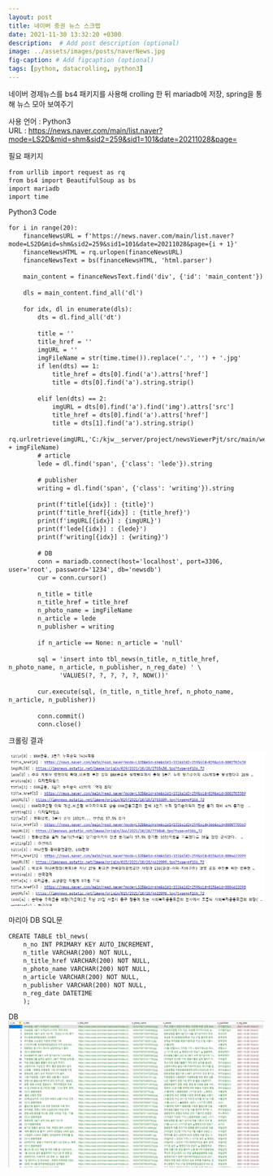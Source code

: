 ```yaml
---
layout: post
title: 네이버 증권 뉴스 스크랩
date: 2021-11-30 13:32:20 +0300
description:  # Add post description (optional)
image: ../assets/images/posts/naverNews.jpg
fig-caption: # Add figcaption (optional)
tags: [python, datacrolling, python3]
---
```


네이버 경제뉴스를 bs4 패키지를 사용해 crolling 한 뒤 mariadb에 저장,
spring을 통해 뉴스 모아 보여주기

사용 언어 : Python3<br>
URL : <a href="https://news.naver.com/main/list.naver?mode=LS2D&mid=shm&sid2=259&sid1=101&date=20211028&page=">https://news.naver.com/main/list.naver?mode=LS2D&mid=shm&sid2=259&sid1=101&date=20211028&page=</a>

필요 패키지<br>
```
from urllib import request as rq
from bs4 import BeautifulSoup as bs
import mariadb
import time
```

Python3 Code
```
for i in range(20):
    financeNewsURL = f'https://news.naver.com/main/list.naver?mode=LS2D&mid=shm&sid2=259&sid1=101&date=20211028&page={i + 1}'
    financeNewsHTML = rq.urlopen(financeNewsURL)
    financeNewsText = bs(financeNewsHTML, 'html.parser')

    main_content = financeNewsText.find('div', {'id': 'main_content'})

    dls = main_content.find_all('dl')

    for idx, dl in enumerate(dls):
        dts = dl.find_all('dt')

        title = ''
        title_href = ''
        imgURL = ''
        imgFileName = str(time.time()).replace('.', '') + '.jpg'
        if len(dts) == 1:
            title_href = dts[0].find('a').attrs['href']
            title = dts[0].find('a').string.strip()

        elif len(dts) == 2:
            imgURL = dts[0].find('a').find('img').attrs['src']
            title_href = dts[0].find('a').attrs['href']
            title = dts[1].find('a').string.strip()
            rq.urlretrieve(imgURL,'C:/kjw__server/project/newsViewerPjt/src/main/webapp/resources/newImgs/' + imgFileName)
        # article
        lede = dl.find('span', {'class': 'lede'}).string

        # publisher
        writing = dl.find('span', {'class': 'writing'}).string

        print(f'title[{idx}] : {title}')
        print(f'title_href[{idx}] : {title_href}')
        print(f'imgURL[{idx}] : {imgURL}')
        print(f'lede[{idx}] : {lede}')
        print(f'writing[{idx}] : {writing}')

        # DB
        conn = mariadb.connect(host='localhost', port=3306, user='root', password='1234', db='newsdb')
        cur = conn.cursor()

        n_title = title
        n_title_href = title_href
        n_photo_name = imgFileName
        n_article = lede
        n_publisher = writing

        if n_article == None: n_article = 'null'

        sql = 'insert into tbl_news(n_title, n_title_href, n_photo_name, n_article, n_publisher, n_reg_date) ' \
              'VALUES(?, ?, ?, ?, ?, NOW())'

        cur.execute(sql, (n_title, n_title_href, n_photo_name, n_article, n_publisher))

        conn.commit()
        conn.close()
```
크롤링 결과<br>

<img src="https://github.com/tigre911/portfoilo.github.io/blob/gh-pages/assets/images/newsCrolling.jpg?raw=true" style ="width:400;height:200;">

마리아 DB SQL문<br>
```
CREATE TABLE tbl_news(
	n_no INT PRIMARY KEY AUTO_INCREMENT,
	n_title VARCHAR(200) NOT NULL,
	n_title_href VARCHAR(200) NOT NULL,
	n_photo_name VARCHAR(200) NOT NULL,
	n_article VARCHAR(200) NOT NULL,
	n_publisher VARCHAR(200) NOT NULL,
	n_reg_date DATETIME
	);
```
DB<br>
<img src="../assets/images/newsCrollingDb.jpg" style ="width:400;height:200;">
